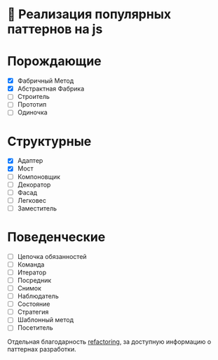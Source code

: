 # :metal: Реализация популярных паттернов на js

# Порождающие
- [X] Фабричный Метод
- [X] Абстрактная Фабрика
- [ ] Строитель
- [ ] Прототип
- [ ] Одиночка

# Структурные
- [X] Адаптер
- [X] Мост
- [ ] Компоновщик
- [ ] Декоратор
- [ ] Фасад
- [ ] Легковес
- [ ] Заместитель

# Поведенческие
- [ ] Цепочка обязанностей
- [ ] Команда
- [ ] Итератор
- [ ] Посредник
- [ ] Снимок
- [ ] Наблюдатель
- [ ] Состояние
- [ ] Стратегия
- [ ] Шаблонный метод
- [ ] Посетитель

Отдельная благодарность [refactoring](https://refactoring.guru/ru/), за доступную информацию о паттернах разработки.
